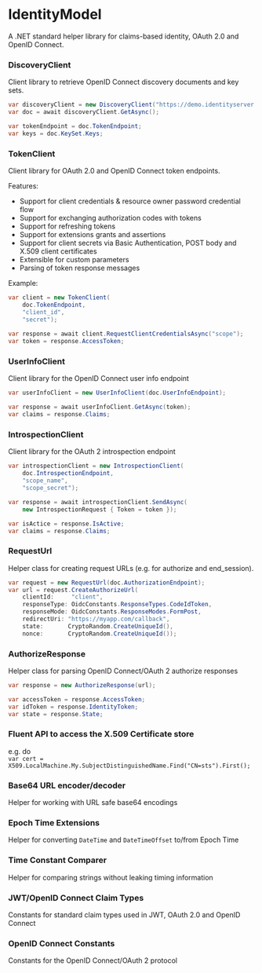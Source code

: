 # IdentityModel
A .NET standard helper library for claims-based identity, OAuth 2.0 and OpenID Connect.

### DiscoveryClient
Client library to retrieve OpenID Connect discovery documents and key sets.

```csharp
var discoveryClient = new DiscoveryClient("https://demo.identityserver.io");
var doc = await discoveryClient.GetAsync();

var tokenEndpoint = doc.TokenEndpoint;
var keys = doc.KeySet.Keys;
```

### TokenClient
Client library for OAuth 2.0 and OpenID Connect token endpoints.

Features:

* Support for client credentials & resource owner password credential flow
* Support for exchanging authorization codes with tokens
* Support for refreshing tokens
* Support for extensions grants and assertions
* Support for client secrets via Basic Authentication, POST body and X.509 client certificates
* Extensible for custom parameters
* Parsing of token response messages

Example:
```csharp
var client = new TokenClient(
    doc.TokenEndpoint,
    "client_id",
    "secret");
    
var response = await client.RequestClientCredentialsAsync("scope");
var token = response.AccessToken;
```

### UserInfoClient
Client library for the OpenID Connect user info endpoint

```csharp
var userInfoClient = new UserInfoClient(doc.UserInfoEndpoint);

var response = await userInfoClient.GetAsync(token);
var claims = response.Claims;
```

### IntrospectionClient
Client library for the OAuth 2 introspection endpoint

```csharp
var introspectionClient = new IntrospectionClient(
    doc.IntrospectionEndpoint,
    "scope_name",
    "scope_secret");

var response = await introspectionClient.SendAsync(
    new IntrospectionRequest { Token = token });

var isActice = response.IsActive;
var claims = response.Claims;
```

### RequestUrl
Helper class for creating request URLs (e.g. for authorize and end_session).

```csharp
var request = new RequestUrl(doc.AuthorizationEndpoint);
var url = request.CreateAuthorizeUrl(
    clientId:     "client",
    responseType: OidcConstants.ResponseTypes.CodeIdToken,
    responseMode: OidcConstants.ResponseModes.FormPost,
    redirectUri: "https://myapp.com/callback",
    state:       CryptoRandom.CreateUniqueId(),
    nonce:       CryptoRandom.CreateUniqueId());
```

### AuthorizeResponse
Helper class for parsing OpenID Connect/OAuth 2 authorize responses

```csharp
var response = new AuthorizeResponse(url);

var accessToken = response.AccessToken;
var idToken = response.IdentityToken;
var state = response.State;
```

### Fluent API to access the X.509 Certificate store  
e.g. do  
`var cert = X509.LocalMachine.My.SubjectDistinguishedName.Find("CN=sts").First();`

### Base64 URL encoder/decoder
Helper for working with URL safe base64 encodings

### Epoch Time Extensions
Helper for converting `DateTime` and `DateTimeOffset` to/from Epoch Time

### Time Constant Comparer
Helper for comparing strings without leaking timing information

### JWT/OpenID Connect Claim Types
Constants for standard claim types used in JWT, OAuth 2.0 and OpenID Connect

### OpenID Connect Constants
Constants for the OpenID Connect/OAuth 2 protocol
